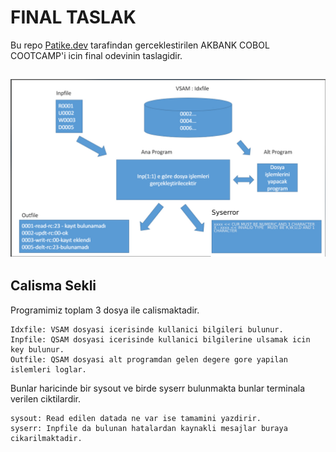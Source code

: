 # FINAL TASLAK
Bu repo [Patike.dev](https://www.patika.dev/) tarafindan gerceklestirilen AKBANK COBOL COOTCAMP'i icin final odevinin taslagidir.


![jpeg](https://github.com/CheaterAK/COBOL-TASLAK/blob/master/resim.jpg?raw=true)
---
## Calisma Sekli

Programimiz toplam 3 dosya ile calismaktadir. 
```
Idxfile: VSAM dosyasi icerisinde kullanici bilgileri bulunur.
Inpfile: QSAM dosyasi icerisinde kullanici bilgilerine ulsamak icin key bulunur.
Outfile: QSAM dosyasi alt programdan gelen degere gore yapilan islemleri loglar.
```
Bunlar haricinde bir sysout ve birde syserr bulunmakta bunlar terminala verilen ciktilardir.
```
sysout: Read edilen datada ne var ise tamamini yazdirir.
syserr: Inpfile da bulunan hatalardan kaynakli mesajlar buraya cikarilmaktadir.
```


